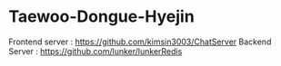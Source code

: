 # Taewoo-Dongue-Hyejin

Frontend server : https://github.com/kimsin3003/ChatServer
Backend Server : https://github.com/lunker/lunkerRedis

